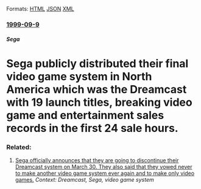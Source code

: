 
Formats: [HTML](/news/1999/09/9/sega-publicly-distributed-their-final-video-game-system-in-north-america-which-was-the-dreamcast-with-19-launch-titles-breaking-video-game.html)  [JSON](/news/1999/09/9/sega-publicly-distributed-their-final-video-game-system-in-north-america-which-was-the-dreamcast-with-19-launch-titles-breaking-video-game.json)  [XML](/news/1999/09/9/sega-publicly-distributed-their-final-video-game-system-in-north-america-which-was-the-dreamcast-with-19-launch-titles-breaking-video-game.xml)  

### [1999-09-9](/news/1999/09/9/index.md)

##### Sega
#  Sega publicly distributed their final video game system in North America which was the Dreamcast with 19 launch titles, breaking video game and entertainment sales records in the first 24 sale hours.




### Related:

1. [ Sega officially announces that they are going to discontinue their Dreamcast system on March 30. They also said that they vowed never to make another video game system ever again and to make only video games.](/news/2001/01/31/sega-officially-announces-that-they-are-going-to-discontinue-their-dreamcast-system-on-march-30-they-also-said-that-they-vowed-never-to-ma.md) _Context: Dreamcast, Sega, video game system_
